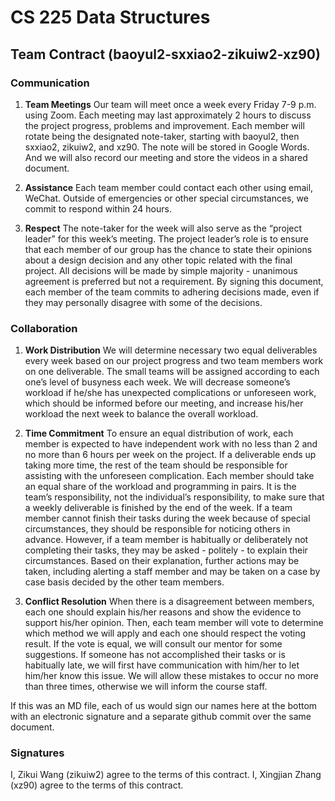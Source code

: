 # CS 225 Data Structures 
## Team Contract (baoyul2-sxxiao2-zikuiw2-xz90) 

### Communication 
1. **Team Meetings** Our team will meet once a week every Friday 7-9 p.m. using Zoom. Each meeting may last approximately 2 hours to discuss the project progress, problems and improvement. Each member will rotate being the designated note-taker, starting with baoyul2, then sxxiao2, zikuiw2, and xz90. The note will be stored in Google Words. And we will also record our meeting and store the videos in a shared document. 

2. **Assistance** Each team member could contact each other using email, WeChat. Outside of emergencies or other special circumstances, we commit to respond within 24 hours.
 
3. **Respect** The note-taker for the week will also serve as the “project leader” for this week’s meeting. The project leader’s role is to ensure that each member of our group has the chance to state their opinions about a design decision and any other topic related with the final project. All decisions will be made by simple majority - unanimous agreement is preferred but not a requirement. By signing this document, each member of the team commits to adhering decisions made, even if they may personally disagree with some of the decisions.

### Collaboration 
1. **Work Distribution** We will determine necessary two equal deliverables every week based on our project progress and two team members work on one deliverable. The small teams will be assigned according to each one’s level of busyness each week. We will decrease someone’s workload if he/she has unexpected complications or unforeseen work, which should be informed before our meeting, and increase his/her workload the next week to balance the overall workload. 

2. **Time Commitment** To ensure an equal distribution of work, each member is expected to have independent work with no less than 2 and no more than 6 hours per week on the project. If a deliverable ends up taking more time, the rest of the team should be responsible for assisting with the unforeseen complication. Each member should take an equal share of the workload and programming in pairs. It is the team’s responsibility, not the individual’s responsibility, to make sure that a weekly deliverable is finished by the end of the week. If a team member cannot finish their tasks during the week because of special circumstances, they should be responsible for noticing others in advance.  However, if a team member is habitually or deliberately not completing their tasks, they may be asked - politely - to explain their circumstances. Based on their explanation, further actions may be taken, including alerting a staff member and may be taken on a case by case basis decided by the other team members.


3. **Conflict Resolution** When there is a disagreement between members, each one should explain his/her reasons and show the evidence to support his/her opinion. Then, each team member will vote to determine which method we will apply and each one should respect the voting result. If the vote is equal, we will consult our mentor for some suggestions. If someone has not accomplished their tasks or is habitually late, we will first have communication with him/her to let him/her know this issue. We will allow these mistakes to occur no more than three times, otherwise we will inform the course staff. 


If this was an MD file, each of us would sign our names here at the bottom with an electronic signature and a separate github commit over the same document. 

### Signatures
I, Zikui Wang (zikuiw2) agree to the terms of this contract.
I, Xingjian Zhang (xz90) agree to the terms of this contract.